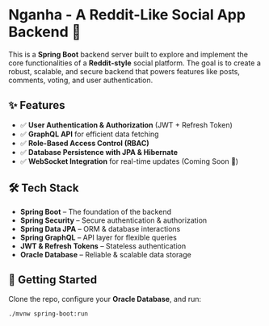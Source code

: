 # Nganha - A Reddit-Like Social App Backend 🚀  

This is a **Spring Boot** backend server built to explore and implement the core functionalities of a **Reddit-style** social platform. The goal is to create a robust, scalable, and secure backend that powers features like posts, comments, voting, and user authentication.  

## ✨ Features  
- ✅ **User Authentication & Authorization** (JWT + Refresh Token)  
- ✅ **GraphQL API** for efficient data fetching  
- ✅ **Role-Based Access Control (RBAC)**  
- ✅ **Database Persistence with JPA & Hibernate**  
- ✅ **WebSocket Integration** for real-time updates (Coming Soon 🚧)  

## 🛠️ Tech Stack  
- **Spring Boot** – The foundation of the backend  
- **Spring Security** – Secure authentication & authorization  
- **Spring Data JPA** – ORM & database interactions  
- **Spring GraphQL** – API layer for flexible queries  
- **JWT & Refresh Tokens** – Stateless authentication  
- **Oracle Database** – Reliable & scalable data storage  

## 🚀 Getting Started  
Clone the repo, configure your **Oracle Database**, and run:  
```sh
./mvnw spring-boot:run
